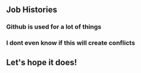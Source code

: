 ## Job Histories
### Github is used for a lot of things 
### I dont even know if this will create conflicts 
## Let's hope it does!
